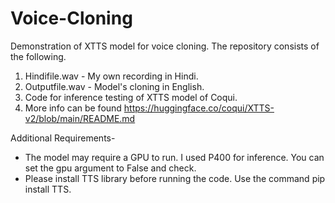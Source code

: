 # Voice-Cloning
Demonstration of XTTS model for voice cloning.
The repository consists of the following.
1. Hindifile.wav - My own recording in Hindi.
2. Outputfile.wav - Model's cloning in English.
3. Code for inference testing of XTTS model of Coqui.
4. More info can be found https://huggingface.co/coqui/XTTS-v2/blob/main/README.md

Additional Requirements-
- The model may require a GPU to run. I used P400 for inference. You can set the gpu argument to False and check.
- Please install TTS library before running the code. Use the command pip install TTS.
